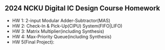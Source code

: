 ## 2024 NCKU Digital IC Design Course Homework

- HW 1: 2-input Modular Adder-Subtractor(MAS)
- HW 2: Check-In & Pick-Up(CIPU) System(FIFO|LIFO)
- HW 3: Matrix Multiplier(including Synthesis)
- HW 4: Max-Priority Queue(including Synthesis)
- HW 5(Final Project): 
